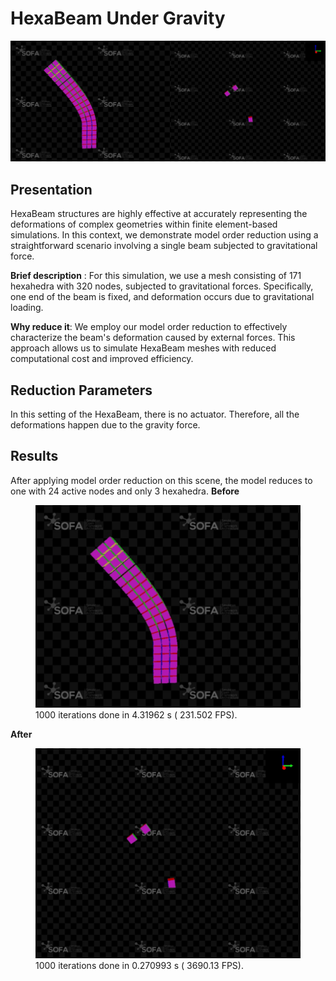 ﻿# HexaBeam Under Gravity
![](https://raw.githubusercontent.com/SofaDefrost/ModelOrderReduction/269971953c647ca45858ae26512ed17c3f613142/doc/sphinx/source/usage/examples/HexaBeamWithGravity/original_versus_reudced.png)
## Presentation
HexaBeam structures are highly effective at accurately representing the deformations of complex geometries within finite element-based simulations. In this context, we demonstrate model order reduction using a straightforward scenario involving a single beam subjected to gravitational force.

**Brief description** : 
For this simulation, we use a mesh consisting of 171 hexahedra with 320 nodes, subjected to gravitational forces. Specifically, one end of the beam is fixed, and deformation occurs due to gravitational loading.

**Why reduce it**:
We employ our model order reduction to effectively characterize the beam's deformation caused by external forces. This approach allows us to simulate HexaBeam meshes with reduced computational cost and improved efficiency.

## Reduction Parameters
 In this setting of the HexaBeam, there is no actuator. Therefore, all the deformations happen due to the gravity force.
 ## Results
After applying model order reduction on this scene, the model reduces to one with 24 active nodes and only 3 hexahedra.
**Before**
<figure>  <img src="https://raw.githubusercontent.com/SofaDefrost/ModelOrderReduction/93f264e3edad6e0b4552c2ac9cf4796469c3e16e/doc/sphinx/source/usage/examples/HexaBeamWithGravity/hexaBeam_test_with_boxROI_original.png" alt="Alt Text">  <figcaption> 1000 iterations done in 4.31962 s ( 231.502 FPS).</figcaption>  </figure>


 
 **After**
 <figure>  <img src="https://raw.githubusercontent.com/SofaDefrost/ModelOrderReduction/93f264e3edad6e0b4552c2ac9cf4796469c3e16e/doc/sphinx/source/usage/examples/HexaBeamWithGravity/reduced_test_with_boxROI.png" alt="Alt Text">  <figcaption>1000 iterations done in 0.270993 s ( 3690.13 FPS).</figcaption>  </figure>





